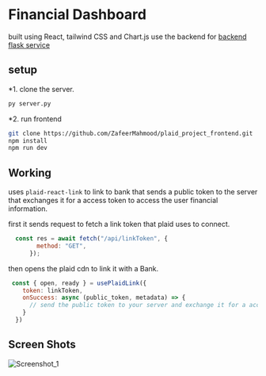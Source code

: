 # Financial Dashboard

built using React, tailwind CSS and Chart.js
use the backend for [backend flask service](https://github.com/ZafeerMahmood/plaid_project_backend)

## setup

*1. clone the server.

```sh
py server.py
```

*2. run frontend

```sh
git clone https://github.com/ZafeerMahmood/plaid_project_frontend.git
npm install
npm run dev
```

## Working

uses `plaid-react-link` to link to bank that sends a public token to the server that exchanges it for a access token to access the user
financial information.

first it sends request to fetch a link token that plaid uses to connect.

```js
  const res = await fetch("/api/linkToken", {
        method: "GET",
      });
```

then opens the plaid cdn to link it with a Bank.

```js
 const { open, ready } = usePlaidLink({
    token: linkToken,
    onSuccess: async (public_token, metadata) => {
      // send the public token to your server and exchange it for a access token.
    }
  })
```

## Screen Shots

![Screenshot_1](path/to/screenshot.png)
